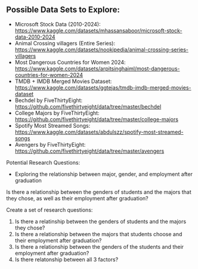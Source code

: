 ## Possible Data Sets to Explore:
- Microsoft Stock Data (2010-2024): https://www.kaggle.com/datasets/mhassansaboor/microsoft-stock-data-2010-2024
- Animal Crossing villagers (Entire Series): https://www.kaggle.com/datasets/nookipedia/animal-crossing-series-villagers
- Most Dangerous Countries for Women 2024: https://www.kaggle.com/datasets/arpitsinghaiml/most-dangerous-countries-for-women-2024
- TMDB + IMDB Merged Movies Dataset: https://www.kaggle.com/datasets/ggtejas/tmdb-imdb-merged-movies-dataset
- Bechdel by FiveThirtyEight: https://github.com/fivethirtyeight/data/tree/master/bechdel
- College Majors by FiveThirtyEight: https://github.com/fivethirtyeight/data/tree/master/college-majors
- Spotify Most Streamed Songs: https://www.kaggle.com/datasets/abdulszz/spotify-most-streamed-songs
- Avengers by FiveThirtyEight: https://github.com/fivethirtyeight/data/tree/master/avengers


Potential Research Questions:
- Exploring the relationship between major, gender, and employment after graduation


Is there a relationship between the genders of students and the majors that they chose, as well as their employment after graduation?

Create a set of research questions:
1. Is there a relatinship between the genders of students and the majors they chose?
2. Is there a relationship between the majors that students choose and their employment after graduation?
3. Is there a relationship between the genders of the students and their employment after graduation?
4. Is there relatonship between all 3 factors?